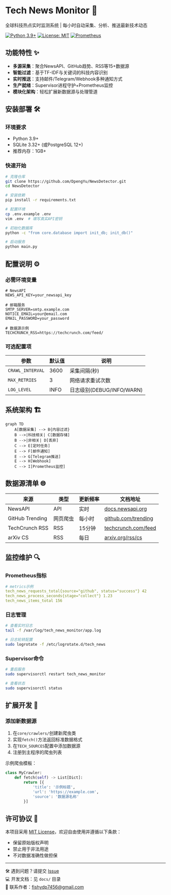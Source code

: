 # Tech News Monitor 🚀

全球科技热点实时监测系统 | 每小时自动采集、分析、推送最新技术动态

[![Python 3.9+](https://img.shields.io/badge/python-3.9%2B-blue.svg)](https://www.python.org/)
[![License: MIT](https://img.shields.io/badge/License-MIT-green.svg)](https://opensource.org/licenses/MIT)
[![Prometheus](https://img.shields.io/badge/monitoring-prometheus-orange)](https://prometheus.io/)

## 功能特性 ✨

- **多源采集**：聚合NewsAPI、GitHub趋势、RSS等15+数据源
- **智能过滤**：基于TF-IDF与关键词的科技内容识别
- **实时推送**：支持邮件/Telegram/Webhook多种通知方式
- **生产就绪**：Supervisor进程守护+Prometheus监控
- **模块化架构**：轻松扩展新数据源与处理管道

## 安装部署 🛠️

### 环境要求
- Python 3.9+
- SQLite 3.32+ (或PostgreSQL 12+)
- 推荐内存：1GB+

### 快速开始
```bash
# 克隆仓库
git clone https://github.com/DpengYu/NewsDetector.git
cd NewsDetector

# 安装依赖
pip install -r requirements.txt

# 配置环境
cp .env.example .env
vim .env  # 填写真实API密钥

# 初始化数据库
python -c "from core.database import init_db; init_db()"

# 启动服务
python main.py
```

## 配置说明 ⚙️

### 必需环境变量
```env
# NewsAPI
NEWS_API_KEY=your_newsapi_key

# 邮箱服务
SMTP_SERVER=smtp.example.com
NOTICE_EMAIL=your@email.com
EMAIL_PASSWORD=your_password

# 数据源示例
TECHCRUNCH_RSS=https://techcrunch.com/feed/
```

### 可选配置项
| 参数                | 默认值          | 说明                      |
|---------------------|----------------|---------------------------|
| `CRAWL_INTERVAL`    | 3600           | 采集间隔(秒)              |
| `MAX_RETRIES`       | 3              | 网络请求重试次数          |
| `LOG_LEVEL`         | INFO           | 日志级别(DEBUG/INFO/WARN)|

## 系统架构 🏗️

```mermaid
graph TD
    A[数据采集] --> B{内容过滤}
    B -->|科技相关| C[数据存储]
    B -->|非相关| D[丢弃]
    C --> E[定时任务]
    E --> F[邮件通知]
    E --> G[Telegram推送]
    E --> H[Webhook]
    C --> I[Prometheus监控]
```

## 数据源清单 🌐

| 来源                | 类型       | 更新频率 | 文档地址                      |
|---------------------|-----------|----------|-------------------------------|
| NewsAPI             | API       | 实时     | [docs.newsapi.org](https://docs.newsapi.org/)|
| GitHub Trending     | 网页爬虫   | 每小时   | [github.com/trending](https://github.com/trending)|
| TechCrunch RSS      | RSS       | 15分钟   | [techcrunch.com/feed](https://techcrunch.com/feed/)|
| arXiv CS            | RSS       | 每日     | [arxiv.org/rss/cs](http://arxiv.org/rss/cs)|

## 监控维护 🔍

### Prometheus指标
```yaml
# metrics示例
tech_news_requests_total{source="github", status="success"} 42
tech_news_process_seconds{stage="collect"} 1.23
tech_news_items_total 156
```

### 日志管理
```bash
# 查看实时日志
tail -f /var/log/tech_news_monitor/app.log

# 日志轮转配置
sudo logrotate -f /etc/logrotate.d/tech_news
```

### Supervisor命令
```bash
# 重启服务
sudo supervisorctl restart tech_news_monitor

# 查看状态
sudo supervisorctl status
```

## 扩展开发 🧩

### 添加新数据源
1. 在`core/crawlers/`创建新爬虫类
2. 实现`fetch()`方法返回标准数据格式
3. 在`TECH_SOURCES`配置中添加数据源
4. 注册到主程序的爬虫列表

示例爬虫模板：
```python
class MyCrawler:
    def fetch(self) -> List[Dict]:
        return [{
            'title': '示例标题',
            'url': 'https://example.com',
            'source': '数据源名称'
        }]
```

## 许可协议 📜

本项目采用 [MIT License](LICENSE)，欢迎自由使用并遵循以下条款：
- 保留原始版权声明
- 禁止用于非法用途
- 不对数据准确性做担保

---

🛠️ 遇到问题？请提交 [Issue](https://github.com/yourname/tech-news-monitor/issues)  
💻 开发文档：见 `docs/` 目录  
📧 联系作者：fishydp7456@gmail.com
```
